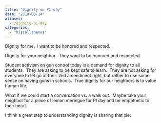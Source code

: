 ```yaml
---
title: "Dignity on PI day"
date: "2018-03-14"
aliases:
  - /dignity-pi-day
categories: 
  - "miscellaneous"
---
```

Dignity for me.  I want to be honored and respected.

Dignity for your neighbor.  They want to be honored and respected.<!--more-->

Student activism on gun control today is a demand for dignity to all students.  They are asking to be kept safe to learn.  They are not asking for everyone to let go of their 2nd amendment right, but rather to use some sense on having guns in schools.  True dignity for our neighbors is to value human life.

What if we could start a conversation vs. a walk out.  Maybe take your neighbor for a piece of lemon meringue for PI day and be empathetic to their heart.

I think a great step to understanding dignity is sharing that pie.
